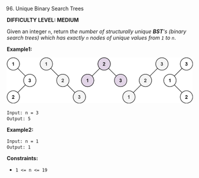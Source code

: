 96. Unique Binary Search Trees

**DIFFICULTY LEVEL: MEDIUM**

Given an integer `n`, return *the number of structurally unique **BST**'s (binary search trees) which has exactly `n` nodes of unique values from `1` to `n`*.

**Example1:**

![alt text](image.jpeg)

```
Input: n = 3
Output: 5
```

**Example2:**
```
Input: n = 1
Output: 1
```

**Constraints:**
* `1 <= n <= 19`
